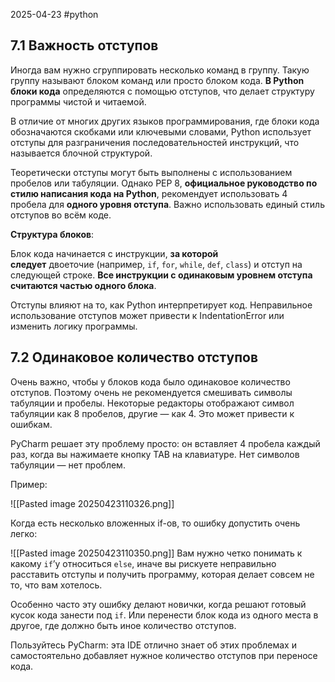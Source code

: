 2025-04-23
#python 

## 7.1 Важность отступов

Иногда вам нужно сгруппировать несколько команд в группу. Такую группу называют блоком команд или просто блоком кода. **В Python блоки кода** определяются с помощью отступов, что делает структуру программы чистой и читаемой.

В отличие от многих других языков программирования, где блоки кода обозначаются скобками или ключевыми словами, Python использует отступы для разграничения последовательностей инструкций, что называется блочной структурой.

Теоретически отступы могут быть выполнены с использованием пробелов или табуляции. Однако PEP 8, **официальное руководство по стилю написания кода на Python**, рекомендует использовать 4 пробела для **одного уровня отступа**. Важно использовать единый стиль отступов во всём коде.

**Структура блоков**:

Блок кода начинается с инструкции, **за которой следует** двоеточие (например, `if`, `for`, `while`, `def`, `class`) и отступ на следующей строке. **Все инструкции с одинаковым уровнем отступа считаются частью одного блока**.

Отступы влияют на то, как Python интерпретирует код. Неправильное использование отступов может привести к IndentationError или изменить логику программы.

## 7.2 Одинаковое количество отступов

Очень важно, чтобы у блоков кода было одинаковое количество отступов. Поэтому очень не рекомендуется смешивать символы табуляции и пробелы. Некоторые редакторы отображают символ табуляции как 8 пробелов, другие — как 4. Это может привести к ошибкам.

PyCharm решает эту проблему просто: он вставляет 4 пробела каждый раз, когда вы нажимаете кнопку TAB на клавиатуре. Нет символов табуляции — нет проблем.

Пример:

![[Pasted image 20250423110326.png]]

Когда есть несколько вложенных if-ов, то ошибку допустить очень легко:


![[Pasted image 20250423110350.png]]
Вам нужно четко понимать к какому `if`’у относиться `else`, иначе вы рискуете неправильно расставить отступы и получить программу, которая делает совсем не то, что вам хотелось.

Особенно часто эту ошибку делают новички, когда решают готовый кусок кода занести под `if`. Или перенести блок кода из одного места в другое, где должно быть иное количество отступов.

Пользуйтесь PyCharm: эта IDE отлично знает об этих проблемах и самостоятельно добавляет нужное количество отступов при переносе кода.